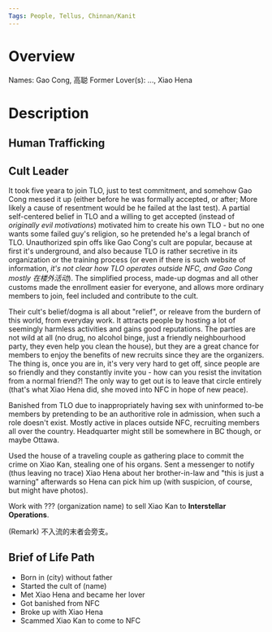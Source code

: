 ```yaml
---
Tags: People, Tellus, Chinnan/Kanit
---
```


# Overview

Names: Gao Cong, 高聪
Former Lover(s): ..., Xiao Hena

# Description

## Human Trafficking

<!--How exactly does his human trafficking organiztion work? (Consider puting this note into the organization's entry instead of on 高聪-->

## Cult Leader

It took five yeara to join TLO, just to test commitment, and somehow Gao Cong messed it up (either before he was formally accepted, or after; More likely a cause of resentment would be he failed at the last test). A partial self-centered belief in TLO and a willing to get accepted (instead of *originally evil motivations*) motivated him to create his own TLO - but no one wants some failed guy's religion, so he pretended he's a legal branch of TLO. Unauthorized spin offs like Gao Cong's cult are popular, because at first it's underground, and also because TLO is rather secretive in its organization or the training process (or even if there is such website of information, *it's not clear how TLO operates outside NFC, and Gao Cong mostly 在楼外活动*). The simplified process, made-up dogmas and all other customs made the enrollment easier for everyone, and allows more ordinary members to join, feel included and contribute to the cult.

Their cult's belief/dogma is all about "relief", or releave from the burdern of this world, from everyday work. It attracts people by hosting a lot of seemingly harmless activities and gains good reputations. The parties are not wild at all (no drug, no alcohol binge, just a friendly neighbourhood party, they even help you clean the house), but they are a great chance for members to enjoy the benefits of new recruits since they are the organizers. The thing is, once you are in, it's very very hard to get off, since people are so friendly and they constantly invite you - how can you resist the invitation from a normal friend?! The only way to get out is to leave that circle entirely (that's what Xiao Hena did, she moved into NFC in hope of new peace).

Banished from TLO due to inappropriately having sex with uninformed to-be members by pretending to be an authoritive role in admission, when such a role doesn't exist. Mostly active in places outside NFC, recruiting members all over the country. Headquarter might still be somewhere in BC though, or maybe Ottawa.

Used the house of a traveling couple as gathering place to commit the crime on Xiao Kan, stealing one of his organs. Sent a messenger to notify (thus leaving no trace) Xiao Hena about her brother-in-law and "this is just a warning" afterwards so Hena can pick him up (with suspicion, of course, but might have photos).

Work with ??? (organization name) to sell Xiao Kan to **Interstellar Operations**.

(Remark) 不入流的末者会旁支。

## Brief of Life Path

* Born in (city) without father
* Started the cult of (name)
* Met Xiao Hena and became her lover
* Got banished from NFC
* Broke up with Xiao Hena
* Scammed Xiao Kan to come to NFC